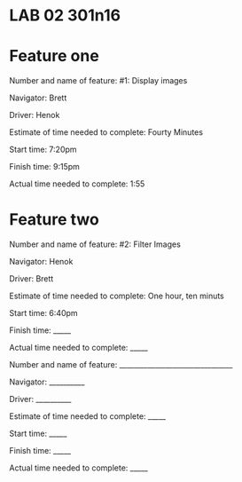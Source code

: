 # LAB 02 301n16

# Feature one 
Number and name of feature: #1: Display images

Navigator: Brett

Driver: Henok

Estimate of time needed to complete: Fourty Minutes

Start time: 7:20pm

Finish time: 9:15pm

Actual time needed to complete: 1:55

# Feature two
Number and name of feature: #2: Filter Images

Navigator: Henok

Driver: Brett

Estimate of time needed to complete: One hour, ten minuts

Start time: 6:40pm

Finish time: _____

Actual time needed to complete: _____

<!-- Template of time estimate format -->
Number and name of feature: ________________________________

Navigator: __________

Driver: __________

Estimate of time needed to complete: _____

Start time: _____

Finish time: _____

Actual time needed to complete: _____